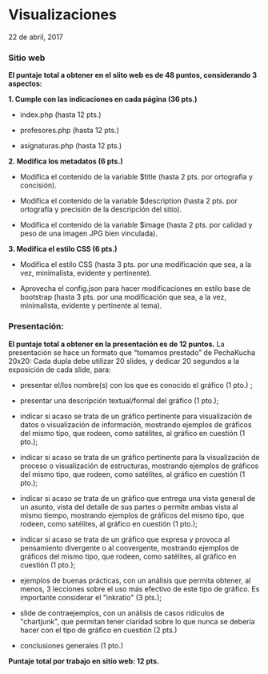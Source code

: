 # Visualizaciones
22 de abril, 2017

### Sitio web

**El puntaje total a obtener en el siito web es de 48 puntos, considerando 3 aspectos:**

**1. Cumple con las indicaciones en cada página (36 pts.)**

- index.php (hasta 12 pts.)

- profesores.php (hasta 12 pts.)

- asignaturas.php (hasta 12 pts.)

**2. Modifica los metadatos (6 pts.)**

- Modifica el contenido de la variable $title (hasta 2 pts. por ortografía y concisión).

- Modifica el contenido de la variable $description (hasta 2 pts. por ortografía y precisión de la descripción del sitio).

- Modifica el contenido de la variable $image (hasta 2 pts. por calidad y peso de una imagen JPG bien vinculada).

**3. Modifica el estilo CSS (6 pts.)**

- Modifica el estilo CSS (hasta 3 pts. por una modificación que sea, a la vez, minimalista, evidente y pertinente).

- Aprovecha el config.json para hacer modificaciones en estilo base de bootstrap (hasta 3 pts. por una modificación que sea, a la vez, minimalista, evidente y pertinente al tema).

### Presentación: 

**El puntaje total a obtener en la presentación es de 12 puntos.** La presentación se hace un formato que “tomamos prestado” de PechaKucha 20x20: Cada dupla debe utilizar 20 slides, y dedicar 20 segundos a la exposición de cada slide, para:

- presentar el/los nombre(s) con los que es conocido el gráfico (1 pto.) ;

- presentar una descripción textual/formal del gráfico (1 pto.);

- indicar si acaso se trata de un gráfico pertinente para visualización de datos o visualización de información, mostrando ejemplos de gráficos del mismo tipo, que rodeen, como satélites, al gráfico en cuestión (1 pto.);

- indicar si acaso se trata de un gráfico pertinente para la visualización de proceso o visualización de estructuras, mostrando ejemplos de gráficos del mismo tipo, que rodeen, como satélites, al gráfico en cuestión (1 pto.);

- indicar si acaso se trata de un gráfico que entrega una vista general de un asunto, vista del detalle de sus partes o permite ambas vista al mismo tiempo, mostrando ejemplos de gráficos del mismo tipo, que rodeen, como satélites, al gráfico en cuestión (1 pto.);

- indicar si acaso se trata de un gráfico que expresa y provoca al pensamiento divergente o al convergente, mostrando ejemplos de gráficos del mismo tipo, que rodeen, como satélites, al gráfico en cuestión (1 pto.);

- ejemplos de buenas prácticas, con un análisis que permita obtener, al menos, 3 lecciones sobre el uso más efectivo de este tipo de gráfico. Es importante considerar el "inkratio" (3 pts.);

- slide de contraejemplos, con un análisis de casos ridículos de "chartjunk", que permitan tener claridad sobre lo que nunca se debería hacer con el tipo de gráfico en cuestión (2 pts.)

- conclusiones generales (1 pto.)

**Puntaje total por trabajo en sitio web: 12 pts.**




